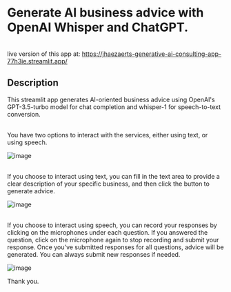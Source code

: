 # **Generate AI business advice with OpenAI Whisper and ChatGPT.**


<br>live version of this app at: https://jhaezaerts-generative-ai-consulting-app-77h3ie.streamlit.app/


## Description

This streamlit app generates AI-oriented business advice using OpenAI's GPT-3.5-turbo model for chat completion and whisper-1 for speech-to-text conversion.

<br>You have two options to interact with the services, either using text, or using speech.

![image](https://user-images.githubusercontent.com/72695808/227738003-6e196fb3-88a2-4bb6-830b-4a6dbebd0432.png)


<br>If you choose to interact using text, you can fill in the text area to provide a clear description of your specific business, and then click the button to generate advice.

![image](https://user-images.githubusercontent.com/72695808/227738078-4b308d1e-419b-4548-b7c4-d1c54c2f4b1f.png)


<br>If you choose to interact using speech, you can record your responses by clicking on the microphones under each question. If you answered the question, click on the microphone again to stop recording and submit your response. Once you've submitted responses for all questions, advice will be generated. You can always submit new responses if needed.

![image](https://user-images.githubusercontent.com/72695808/227738156-7cb7e6e5-5d22-4194-b3ba-3b1a15bbd1b2.png)

Thank you.
